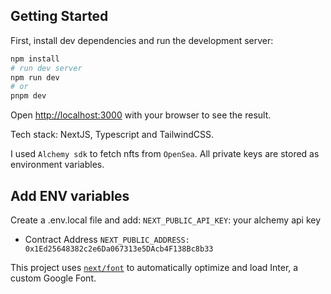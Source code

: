 ## Getting Started

First, install dev dependencies and run the development server:

```bash
npm install
# run dev server
npm run dev
# or
pnpm dev
```

Open [http://localhost:3000](http://localhost:3000) with your browser to see the result.

Tech stack: NextJS, Typescript and TailwindCSS.

I used `Alchemy sdk` to fetch nfts from `OpenSea`. All private keys are stored as environment variables.

## Add ENV variables
Create a .env.local file and add:
`NEXT_PUBLIC_API_KEY`: your alchemy api key
- Contract Address
`NEXT_PUBLIC_ADDRESS: 0x1Ed25648382c2e6Da067313e5DAcb4F138Bc8b33`

This project uses [`next/font`](https://nextjs.org/docs/basic-features/font-optimization) to automatically optimize and load Inter, a custom Google Font.
